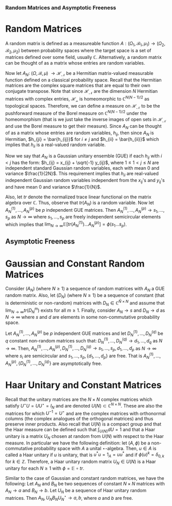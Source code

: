 
### Random Matrices and Asymptotic Freeness


# Random Matrices

A random matrix is defined as a measureable function $A : (\Omega_1, \mathcal{B_1}, \mu_1) \rightarrow (\Omega_2, \mathcal{B_2}, \mu_2)$ between probability spaces where the target space is a set of matrices defined over some field, usually $\mathbb{C}$. Alternatively, a random matrix can be thought of as a matrix whose entries are random variables. 

Now let $A_N:$ $(\Omega, \mathcal{B}, \mu)$ $\rightarrow \mathcal{H_N}$ be a Hermitian matrix-valued measurable function defined on a classical probability space. Recall that the Hermitian matrices are the complex square matrices that are equal to their own conjugate transpose. Note that since $\mathcal{H_N}$ are the dimension $N$ Hermitian matrices with complex entries, $\mathcal{H_n}$ is homeomorphic to $\mathbb{C}^{N(N-1)/2}$ as topological spaces. Therefore, we can define a measure on $\mathcal{H_N}$ to be the pushforward measure of the Borel measure on $\mathbb{C}^{N(N-1)/2}$ under the homeomorphism (that is we just take the inverse images of open sets in $\mathcal{H_N}$ and use the Borel measure to get their measure). Since $A_N$ can be thought of as a matrix whose entries are random variables, $h_{ij}$, then since $A_N$ is Hermitian, $h_{ji} = \bar{h_{ij}}$ for $i \neq j$ and $h_{ii} = \bar{h_{ii}}$ which implies that $h_{ii}$ is a real-valued random variable. 

Now we say that $A_N$ is a Gaussian unitary ensemble (GUE) if each $h_{ij}$ with $i < j$ has the form: $h_{ij} = x_{ij} + \sqrt{-1} y_{ij}$, where $1 \leq 1 < j \leq N$ are independent standard Gaussian random variables, each with mean $0$ and variance $\frac{1}{2N}$. This requirement implies that $h_{ii}$ are real-valued independent Gaussian random variables independent from the $x_{ij}$'s and $y_{ij}$'s and have mean $0$ and variance $\frac{1}{N}$. 

Also, let $tr$ denote the normalized trace linear functional on the matrix algebra over $\mathbb{C}$. Thus, observe that $tr(A_N)$ is a random variable. Now let $A_N^{(1)},...,A_N^{(p)}$ be $p$ independent GUE matrices. Then $A_N^{(1)},...,A_N^{(p)} \rightarrow s_1,...,s_p$ as $N \rightarrow \infty$ where $s_1,...,s_p$ are freely independent semicircular elements which implies that $\lim_{N \rightarrow \infty} \mathbb{E}[tr(A_N^{(1)})...A_N^{(p)}] = \phi(s_{1}...s_{p})$. 


## Asymptotic Freeness

# Gaussian and Constant Random Matrices

Consider $(A_N)$ (where $N \geq 1$) a sequence of random matrices with $A_N$ a GUE random matrix. Also, let $(D_N)$ (where $N \geq 1$) be a sequence of constant (that is deterministic or non-random) matrices with $D_N \in \mathbb{C}^{\bar{N} \times N}$ and assume that $\lim_{N \rightarrow \infty} tr(D_N^{m})$ exists for all $m \geq 1$. Finally, consider $A_N \rightarrow s$ and $D_N \rightarrow d$ as $N \rightarrow \infty$ where $s$ and $d$ are elements in some non-commutative probability space. 

Let $A_N^{(1)},...,A_N^{(p)}$ be $p$ independent GUE matrices and let $D_N^{(1)},...,D_N^{(q)}$ be $q$ constant non-random matrices such that: $D_N^{(1)},...,D_N^{(q)} \rightarrow d_1,...,d_q$ as $N \rightarrow \infty$. Then, $A_N^{(1)},...,A_N^{(p)}, D_N^{(1)},...,D_N^{(q)} \rightarrow s_1,...,s_p, d_1,...,d_p$ as $N \rightarrow \infty$ where $s_i$ are semicircular and $s_1,...,s_p, \{d_1,...,d_p\}$ are free. That is $A_N^{(1)},...,A_N^{(p)}, \{D_N^{(1)},...,D_N^{(q)} \}$ are asymptotically free. 


# Haar Unitary and Constant Matrices

Recall that the unitary matrices are the $N \times N$ complex matrices which satisfy $U^{\star}U = UU^{\star} = I_N$ and are denoted $U(N) \subset \mathbb{C}^{N \times N}$. These are also the matrices for which $U^{-1} = U^{\star}$ and are the complex matrices with orthonormal columns (the complex analogues of the orthogonal matrices) and thus preserve inner products. Also recall that $U(N)$ is a compact group and that the Haar measure can be defined such that $\int_{U(N)} dU = 1$ and that a Haar unitary is a matrix $U_N$ chosen at random from $U(N)$ with respect to the Haar measure. In particular we have the following definition: let $(A, \phi)$ be a non-commutative probability space with $A$ a unital $\star$-algebra. Then, $u \in A$ is called a Haar unitary if $u$ is unitary, that is $u^{*}u = 1_A = uu^{*}$ and if $\phi(u)^k = \delta_{0,k}$ for $k \in \mathbb{Z}$. Therefore, a Haar unitary random matrix $U_N \in U(N)$ is a Haar unitary for each $N \geq 1$ with $\phi = \mathbb{E} \circ tr$. 

Similar to the case of Gaussian and constant random matrices, we have the following: Let $A_N$ and $B_N$ be two sequences of constant $N \times N$ matrices with $A_N \rightarrow a$ and $B_N \rightarrow b$. Let $U_N$ be a sequence of Haar unitary random matrices. Then $A_N, U_N B_N U_N^{\star} \rightarrow a,b$, where $a$ and $b$ are free. 






































































